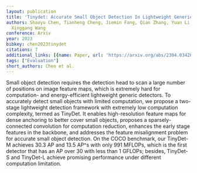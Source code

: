 ```yaml
---
layout: publication
title: 'Tinydet: Accurate Small Object Detection In Lightweight Generic Detectors'
authors: Shaoyu Chen, Tianheng Cheng, Jiemin Fang, Qian Zhang, Yuan Li, Wenyu Liu,
  Xinggang Wang
conference: Arxiv
year: 2023
bibkey: chen2023tinydet
citations: 7
additional_links: [{name: Paper, url: 'https://arxiv.org/abs/2304.03428'}]
tags: ["Evaluation"]
short_authors: Chen et al.
---
```

Small object detection requires the detection head to scan a large number of
positions on image feature maps, which is extremely hard for computation- and
energy-efficient lightweight generic detectors. To accurately detect small
objects with limited computation, we propose a two-stage lightweight detection
framework with extremely low computation complexity, termed as TinyDet. It
enables high-resolution feature maps for dense anchoring to better cover small
objects, proposes a sparsely-connected convolution for computation reduction,
enhances the early stage features in the backbone, and addresses the feature
misalignment problem for accurate small object detection. On the COCO
benchmark, our TinyDet-M achieves 30.3 AP and 13.5 AP^s with only 991 MFLOPs,
which is the first detector that has an AP over 30 with less than 1 GFLOPs;
besides, TinyDet-S and TinyDet-L achieve promising performance under different
computation limitation.